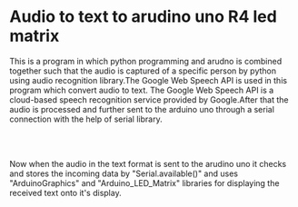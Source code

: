 # Audio to text to arudino uno R4 led matrix
<p>This is a program in which python programming and arudno is combined together such that the audio is captured of a specific person by python using audio recognition library.The Google Web Speech API is used in this program which convert audio to text. The Google Web Speech API is a cloud-based speech recognition service provided by Google.After that the audio is processed and further sent to the arduino uno through a 
serial connection with the help of serial library.</p><br>
<br>
<p>
  Now when the audio in the text format is sent to the arudino uno it checks and stores the incoming data by "Serial.available()" and uses "ArduinoGraphics" and 
  "Arduino_LED_Matrix" libraries for displaying the received text onto it's display.
</p>
